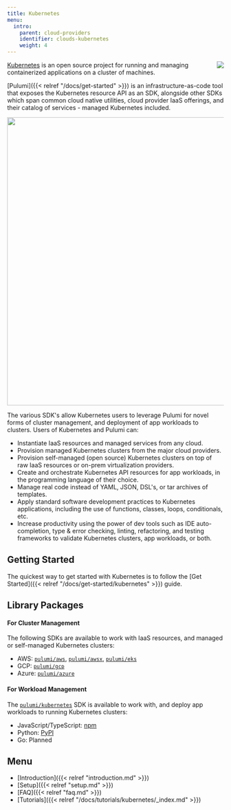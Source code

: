 ```yaml
---
title: Kubernetes
menu:
  intro:
    parent: cloud-providers
    identifier: clouds-kubernetes
    weight: 4
---
```


<img src="/logos/tech/k8s.svg" align="right" class="h-16 px-8 pb-4">

[Kubernetes][k8s] is an open source project for running and managing containerized applications
on a cluster of machines.

[Pulumi]({{< relref "/docs/get-started" >}}) is an infrastructure-as-code tool that exposes the Kubernetes resource API as an
SDK, alongside other SDKs which span common cloud native utilities, cloud
provider IaaS offerings, and their catalog of services - managed Kubernetes included.

<center><img src="/images/docs/quickstart/kubernetes/cake.svg" width="670"></center>

The various SDK's allow Kubernetes users to leverage Pulumi for novel forms of cluster
management, and deployment of app workloads to clusters. Users of
Kubernetes and Pulumi can:

-  Instantiate IaaS resources and managed services from any cloud.
-  Provision managed Kubernetes clusters from the major cloud providers.
-  Provision self-managed (open source) Kubernetes clusters on top of raw IaaS resources or on-prem virtualization providers.
-  Create and orchestrate Kubernetes API resources for app workloads, in the programming language of their choice.
-  Manage real code instead of YAML, JSON, DSL's, or tar archives of templates.
-  Apply standard software development practices to Kubernetes applications, including the use of functions, classes, loops, conditionals, etc.
-  Increase productivity using the power of dev tools such as IDE auto-completion, type &
   error checking, linting, refactoring, and testing frameworks to validate Kubernetes clusters, app workloads, or both.

## Getting Started

The quickest way to get started with Kubernetes is to follow the [Get Started]({{< relref "/docs/get-started/kubernetes" >}}) guide.

## Library Packages

#### For Cluster Management

The following SDKs are available to work with IaaS resources, and managed or self-managed Kubernetes clusters:

-   AWS: [`pulumi/aws`](https://github.com/pulumi/aws), [`pulumi/awsx`](https://github.com/pulumi/pulumi-awsx), [`pulumi/eks`](https://github.com/pulumi/eks)
-   GCP: [`pulumi/gcp`](https://github.com/pulumi/gcp)
-   Azure: [`pulumi/azure`](https://github.com/pulumi/pulumi-azure)

#### For Workload Management

The [`pulumi/kubernetes`](https://github.com/pulumi/pulumi-kubernetes) SDK is available to work with, and deploy app workloads to running Kubernetes clusters:

-   JavaScript/TypeScript: [npm](https://www.npmjs.com/package/@pulumi/kubernetes)
-   Python: [PyPI](https://pypi.org/project/pulumi-kubernetes/)
-   Go: Planned

## Menu

- [Introduction]({{< relref "introduction.md" >}})
- [Setup]({{< relref "setup.md" >}})
- [FAQ]({{< relref "faq.md" >}})
- [Tutorials]({{< relref "/docs/tutorials/kubernetes/_index.md" >}})

[k8s]: https://kubernetes.io
